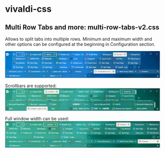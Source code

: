 # vivaldi-css

## Multi Row Tabs and more: multi-row-tabs-v2.css

Allows to split tabs into multiple rows. Minimum and maximum width and other options can be configured at the beginning in Configuration section.

![alt text](images/mrt1.png)

Scrollbars are supported:
![alt text](images/mrt2.png)

Full window width can be used:
![alt text](images/mrt3.png)

